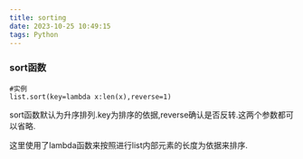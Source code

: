 ```yaml
---
title: sorting
date: 2023-10-25 10:49:15
tags: Python
---
```


### sort函数

``` py3
#实例
list.sort(key=lambda x:len(x),reverse=1)
```

sort函数默认为升序排列.key为排序的依据,reverse确认是否反转.这两个参数都可以省略.

这里使用了lambda函数来按照进行list内部元素的长度为依据来排序.
